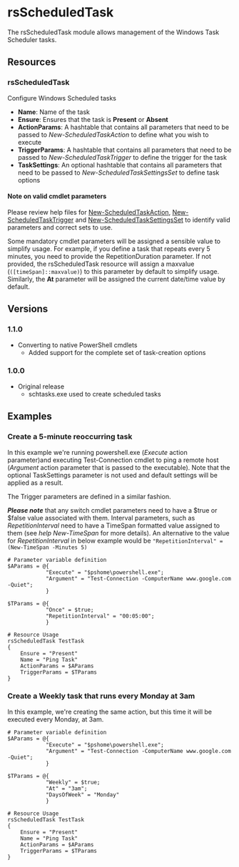 # rsScheduledTask

The rsScheduledTask module allows management of the Windows Task Scheduler tasks.

## Resources

### rsScheduledTask
Configure Windows Scheduled tasks

* **Name**: Name of the task
* **Ensure**: Ensures that the task is **Present** or **Absent**
* **ActionParams**: A hashtable that contains all parameters that need to be passed to *New-ScheduledTaskAction* to define what you wish to execute
* **TriggerParams**: A hashtable that contains all parameters that need to be passed to *New-ScheduledTaskTrigger* to define the trigger for the task 
* **TaskSettings**: An optional hashtable that contains all parameters that need to be passed to *New-ScheduledTaskSettingsSet* to define task options

#### Note on valid cmdlet parameters
Please review help files for [New-ScheduledTaskAction](http://go.microsoft.com/fwlink/p/?linkid=287552), [New-ScheduledTaskTrigger](http://go.microsoft.com/fwlink/p/?linkid=287555) and [New-ScheduledTaskSettingsSet](http://go.microsoft.com/fwlink/p/?linkid=287554") to identify valid parameters and correct sets to use.

Some mandatory cmdlet parameters will be assigned a sensible value to simplify usage. For example, if you define a task that repeats every 5 minutes, you need to provide the RepetitionDuration parameter. If not provided, the rsScheduledTask resource will assign a maxvalue (```([timeSpan]::maxvalue)```) to this parameter by default to simplify usage. Similarly, the **At** parameter will be assigned the current date/time value by default.

## Versions

### 1.1.0
* Converting to native PowerShell cmdlets
	* Added support for the complete set of task-creation options

### 1.0.0
* Original release
	* schtasks.exe used to create scheduled tasks

## Examples
### Create a 5-minute reoccurring task
In this example we're running powershell.exe (*Execute* action parameter)and executing Test-Connection cmdlet to ping a remote host (*Argument* action parameter that is passed to the executable). Note that the optional TaskSettings parameter is not used and default settings will be applied as a result.

The Trigger parameters are defined in a similar fashion. 

***Please note*** that any switch cmdlet parameters need to have a $true or $false value associated with them. Interval parameters, such as *RepetitionInterval* need to have a TimeSpan formatted value assigned to them (see *help New-TimeSpan* for more details). An alternative to the value for *RepetitionInterval* in below example would be ```"RepetitionInterval" = (New-TimeSpan -Minutes 5)``` 

```posh
# Parameter variable definition
$AParams = @{
            "Execute" = "$pshome\powershell.exe";
            "Argument" = "Test-Connection -ComputerName www.google.com -Quiet";
            }

$TParams = @{
            "Once" = $true;
            "RepetitionInterval" = "00:05:00";
            }

# Resource Usage
rsScheduledTask TestTask
{
    Ensure = "Present"
    Name = "Ping Task"
    ActionParams = $AParams
    TriggerParams = $TParams
}
```

### Create a Weekly task that runs every Monday at 3am
In this example, we're creating the same action, but this time it will be executed every Monday, at 3am.


```posh
# Parameter variable definition
$AParams = @{
            "Execute" = "$pshome\powershell.exe";
            "Argument" = "Test-Connection -ComputerName www.google.com -Quiet";
            }

$TParams = @{
            "Weekly" = $true;
            "At" = "3am";
            "DaysOfWeek" = "Monday"
            }

# Resource Usage
rsScheduledTask TestTask
{
    Ensure = "Present"
    Name = "Ping Task"
    ActionParams = $AParams
    TriggerParams = $TParams
}
```